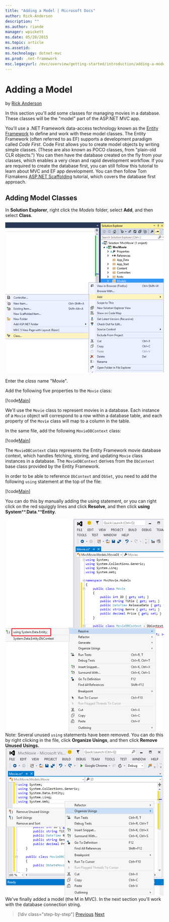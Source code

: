 ```yaml
---
title: "Adding a Model | Microsoft Docs"
author: Rick-Anderson
description: ""
ms.author: riande
manager: wpickett
ms.date: 05/28/2015
ms.topic: article
ms.assetid: 
ms.technology: dotnet-mvc
ms.prod: .net-framework
msc.legacyurl: /mvc/overview/getting-started/introduction/adding-a-model
---
```

Adding a Model
====================
by [Rick Anderson](https://github.com/Rick-Anderson)

In this section you'll add some classes for managing movies in a database. These classes will be the &quot;model&quot; part of the ASP.NET MVC app.

You'll use a .NET Framework data-access technology known as the [Entity Framework](https://msdn.microsoft.com/en-us/library/bb399572(VS.110).aspx) to define and work with these model classes. The Entity Framework (often referred to as EF) supports a development paradigm called *Code First*. Code First allows you to create model objects by writing simple classes. (These are also known as POCO classes, from &quot;plain-old CLR objects.&quot;) You can then have the database created on the fly from your classes, which enables a very clean and rapid development workflow. If you are required to create the database first, you can still follow this tutorial to learn about MVC and EF app development. You can then follow Tom Fizmakens [ASP.NET Scaffolding](../../../../visual-studio/overview/2013/aspnet-scaffolding-overview.md) tutorial, which covers the database first approach.

## Adding Model Classes

In **Solution Explorer**, right click the *Models* folder, select **Add**, and then select **Class**.

![](adding-a-model/_static/image1.png)

Enter the *class* name &quot;Movie&quot;.

Add the following five properties to the `Movie` class:

[!code[Main](adding-a-model/samples/sample1.xml)]

We'll use the `Movie` class to represent movies in a database. Each instance of a `Movie` object will correspond to a row within a database table, and each property of the `Movie` class will map to a column in the table.

In the same file, add the following `MovieDBContext` class:

[!code[Main](adding-a-model/samples/sample2.xml?highlight=2,15-18)]

The `MovieDBContext` class represents the Entity Framework movie database context, which handles fetching, storing, and updating `Movie` class instances in a database. The `MovieDBContext` derives from the `DbContext` base class provided by the Entity Framework.

In order to be able to reference `DbContext` and `DbSet`, you need to add the following `using` statement at the top of the file:

[!code[Main](adding-a-model/samples/sample3.xml)]

You can do this by manually adding the using statement, or you can right click on the red squiggly lines and click **Resolve**, and then click **using** **System****.****Data****.****Entity**.

![](adding-a-model/_static/image2.png)Note: Several unused `using` statements have been removed. You can do this by right clicking in the file, click **Organize Usings**, and then click **Remove Unused Usings.**![](adding-a-model/_static/image3.png)We've finally added a model (the M in MVC). In the next section you'll work with the database connection string.

>[!div class="step-by-step"] [Previous](adding-a-view.md) [Next](creating-a-connection-string.md)